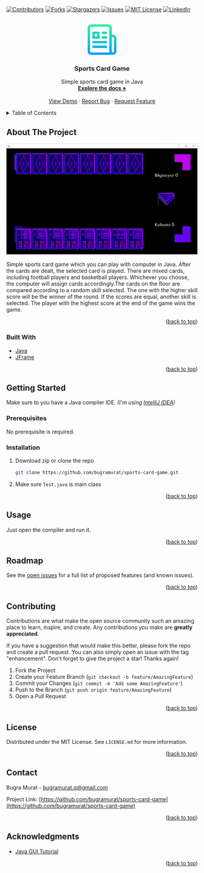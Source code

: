 <div id="top"></div>

[![Contributors][contributors-shield]][contributors-url]
[![Forks][forks-shield]][forks-url]
[![Stargazers][stars-shield]][stars-url]
[![Issues][issues-shield]][issues-url]
[![MIT License][license-shield]][license-url]
[![LinkedIn][linkedin-shield]][linkedin-url]

<!-- PROJECT LOGO -->
<br />
<div align="center">
  <a href="https://github.com/bugramurat/sports-card-game">
    <img src="images/logo.png" alt="Logo" width="80" height="80">
  </a>

<h3 align="center">Sports Card Game</h3>

  <p align="center">
    Simple sports card game in Java
    <br />
    <a href="https://github.com/bugramurat/sports-card-game"><strong>Explore the docs »</strong></a>
    <br />
    <br />
    <a href="https://github.com/bugramurat/sports-card-game">View Demo</a>
    ·
    <a href="https://github.com/bugramurat/sports-card-game/issues">Report Bug</a>
    ·
    <a href="https://github.com/bugramurat/sports-card-game/issues">Request Feature</a>
  </p>
</div>



<!-- TABLE OF CONTENTS -->
<details>
  <summary>Table of Contents</summary>
  <ol>
    <li>
      <a href="#about-the-project">About The Project</a>
      <ul>
        <li><a href="#built-with">Built With</a></li>
      </ul>
    </li>
    <li>
      <a href="#getting-started">Getting Started</a>
      <ul>
        <li><a href="#prerequisites">Prerequisites</a></li>
        <li><a href="#installation">Installation</a></li>
      </ul>
    </li>
    <li><a href="#usage">Usage</a></li>
    <li><a href="#roadmap">Roadmap</a></li>
    <li><a href="#contributing">Contributing</a></li>
    <li><a href="#license">License</a></li>
    <li><a href="#contact">Contact</a></li>
    <li><a href="#acknowledgments">Acknowledgments</a></li>
  </ol>
</details>



<!-- ABOUT THE PROJECT -->
## About The Project

![Screen Shot][product-screenshot]

Simple sports card game which you can play with computer in Java. After the cards are dealt, the selected card is played. There are mixed cards, including football players and basketball players. Whichever you choose, the computer will assign cards accordingly.The cards on the floor are compared according to a random skill selected. The one with the higher skill score will be the winner of the round. If the scores are equal, another skill is selected. The player with the highest score at the end of the game wins the game.

<p align="right">(<a href="#top">back to top</a>)</p>



### Built With

* [Java](https://www.java.com/)
* [JFrame](https://www.javatpoint.com/java-jframe#:~:text=swing.,added%20to%20create%20a%20GUI.)

<p align="right">(<a href="#top">back to top</a>)</p>



<!-- GETTING STARTED -->
## Getting Started

Make sure to you have a Java compiler IDE. _(I'm using [IntelliJ IDEA](https://www.jetbrains.com/idea/))_

### Prerequisites

No prerequisite is required.

### Installation

1. Download zip or clone the repo
   ```sh
   git clone https://github.com/bugramurat/sports-card-game.git
   ```
2. Make sure `Test.java` is main class

<p align="right">(<a href="#top">back to top</a>)</p>



<!-- USAGE EXAMPLES -->
## Usage

Just open the compiler and run it.

<p align="right">(<a href="#top">back to top</a>)</p>



<!-- ROADMAP -->
## Roadmap

See the [open issues](https://github.com/bugramurat/sports-card-game/issues) for a full list of proposed features (and known issues).

<p align="right">(<a href="#top">back to top</a>)</p>



<!-- CONTRIBUTING -->
## Contributing

Contributions are what make the open source community such an amazing place to learn, inspire, and create. Any contributions you make are **greatly appreciated**.

If you have a suggestion that would make this better, please fork the repo and create a pull request. You can also simply open an issue with the tag "enhancement".
Don't forget to give the project a star! Thanks again!

1. Fork the Project
2. Create your Feature Branch (`git checkout -b feature/AmazingFeature`)
3. Commit your Changes (`git commit -m 'Add some AmazingFeature'`)
4. Push to the Branch (`git push origin feature/AmazingFeature`)
5. Open a Pull Request

<p align="right">(<a href="#top">back to top</a>)</p>



<!-- LICENSE -->
## License

Distributed under the MIT License. See `LICENSE.md` for more information.

<p align="right">(<a href="#top">back to top</a>)</p>



<!-- CONTACT -->
## Contact

Bugra Murat - bugramurat.q@gmail.com

Project Link: [https://github.com/bugramurat/sports-card-game](https://github.com/bugramurat/sports-card-game)

<p align="right">(<a href="#top">back to top</a>)</p>



<!-- ACKNOWLEDGMENTS -->
## Acknowledgments

* [Java GUI Tutorial](https://youtu.be/5o3fMLPY7qY)

<p align="right">(<a href="#top">back to top</a>)</p>



<!-- MARKDOWN LINKS & IMAGES -->
<!-- https://www.markdownguide.org/basic-syntax/#reference-style-links -->
[contributors-shield]: https://img.shields.io/github/contributors/bugramurat/sports-card-game.svg?style=for-the-badge
[contributors-url]: https://github.com/bugramurat/sports-card-game/graphs/contributors
[forks-shield]: https://img.shields.io/github/forks/bugramurat/sports-card-game.svg?style=for-the-badge
[forks-url]: https://github.com/bugramurat/sports-card-game/network/members
[stars-shield]: https://img.shields.io/github/stars/bugramurat/sports-card-game.svg?style=for-the-badge
[stars-url]: https://github.com/bugramurat/sports-card-game/stargazers
[issues-shield]: https://img.shields.io/github/issues/bugramurat/sports-card-game.svg?style=for-the-badge
[issues-url]: https://github.com/bugramurat/sports-card-game/issues
[license-shield]: https://img.shields.io/github/license/bugramurat/sports-card-game.svg?style=for-the-badge
[license-url]: https://github.com/bugramurat/sports-card-game/blob/main/LICENSE
[linkedin-shield]: https://img.shields.io/badge/-LinkedIn-black.svg?style=for-the-badge&logo=linkedin&colorB=555
[linkedin-url]: https://linkedin.com/in/bugramurat
[product-screenshot]: images/screenshot.png
